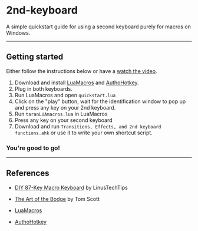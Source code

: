 # 2nd-keyboard

A simple quickstart guide for using a second keyboard purely for macros on Windows.

---

## Getting started

Either follow the instructions below or have a [watch the video](https://youtu.be/Arn8ExQ2Gjg?t=362).


1. Download and install [LuaMacros](http://www.hidmacros.eu/) and [AuthoHotkey](https://autohotkey.com/).
2. Plug in both keyboards.
3. Run LuaMacros and open `quickstart.lua`
4. Click on the "play" button, wait for the identification window to pop up and press any key on your 2nd keyboard.
5. Run `taranLUAmacros.lua` in LuaMacros
6. Press any key on your second keyboard
7. Download and run `Transitions, Effects, and 2nd keyboard functions.ahk` or use it to write your own shortcut script.

### You're good to go!

---

## References

* [DIY 87-Key Macro Keyboard](https://www.youtube.com/watch?v=Arn8ExQ2Gjg) by LinusTechTips

* [The Art of the Bodge](https://www.youtube.com/watch?v=lIFE7h3m40U) by Tom Scott

* [LuaMacros](https://github.com/stevedonovan/LuaMacro)

* [AuthoHotkey](https://github.com/AutoHotkey/AutoHotkey)
